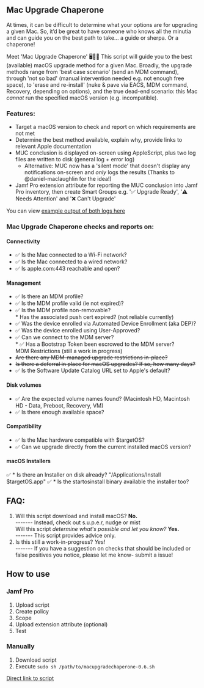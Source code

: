 ## Mac Upgrade Chaperone

At times, it can be difficult to determine what your options are for upgrading a given Mac.
So, it’d be great to have someone who knows all the minutia and can guide you on the best path to take... a guide or sherpa. Or a chaperone!

Meet 'Mac Upgrade Chaperone' 🖥️🤵‍♂️ 
This script will guide you to the best (available) macOS upgrade method for a given Mac. 
Broadly, the upgrade methods range from 'best case scenario' (send an MDM command), through 'not so bad' (manual intervention needed e.g. not enough free space), to 'erase and re-install' (nuke & pave via EACS, MDM command, Recovery, depending on options), and the true dead-end scenario: this Mac *cannot* run the specified macOS version (e.g. incompatible). 

### Features: 
* Target a macOS version to check and report on which requirements are not met  
* Determine the best method available, explain why, provide links to relevant Apple documentation
* MUC conclusion is displayed on-screen using AppleScript, plus two log files are written to disk (general log + error log)
	* Alternative: MUC now has a 'silent mode' that doesn't display any notifications on-screen and *only* logs the results (Thanks to @daniel-maclaughlin for the idea!) 
* Jamf Pro extension attribute for reporting the MUC conclusion into Jamf Pro inventory, then create Smart Groups e.g. '✅ Upgrade Ready', '⚠️ Needs Attention' and '❌ Can't Upgrade'

You can view [example output of both logs here](https://github.com/stumcd/muc/blob/0466ddd52df513c698b14c5d8f7baf7c797e4d4e/example_output.md)

### Mac Upgrade Chaperone checks and reports on: 
#### Connectivity
* ✅ Is the Mac connected to a Wi-Fi network?  
* ✅ Is the Mac connected to a wired network?  
* ✅ Is apple.com:443 reachable and open?  

#### Management 
* ✅ Is there an MDM profile?  
* ✅ Is the MDM profile valid (ie not expired)?  
* ✅ Is the MDM profile non-removable?  
		* Has the associated push cert expired? (not reliable currently)  
* ✅ Was the device enrolled via Automated Device Enrollment (aka DEP)?  
* ✅ Was the device enrolled using User-Approved?  
* ✅ Can we connect to the MDM server?  
		* ✅ Has a Bootstrap Token been escrowed to the MDM server?  
MDM Restrictions (still a work in progress)
* ~~Are there any MDM-managed upgrade restrictions in-place?~~ 
* ~~Is there a deferral in place for macOS upgrades? If so, how many days?~~  
* ✅ Is the Software Update Catalog URL set to Apple's default?  
 
#### Disk volumes
* ✅ Are the expected volume names found? (Macintosh HD, Macintosh HD - Data, Preboot, Recovery, VM) 
* ✅ Is there enough available space?
 
#### Compatibility
* ✅ Is the Mac hardware compatible with $targetOS?
* ✅ Can we upgrade directly from the current installed macOS version?
 
#### macOS Installers
✅ * Is there an Installer on disk already? "/Applications/Install $targetOS.app"
✅ * Is the startosinstall binary available the installer too? 

## FAQ:
1. Will this script download and install macOS? **No.**  
------- Instead, check out s.u.p.e.r, nudge or mist  
Will this script *determine what's possible and let you know?* **Yes.**  
------- This script provides advice only. 
3. Is this still a work-in-progress? *Yes!*  
------- If you have a suggestion on checks that should be included or false positives you notice, please let me know- submit a issue!




## How to use
### Jamf Pro
1. Upload script
2. Create policy
3. Scope
4. Upload extension attribute (optional) 
5. Test

### Manually
1. Download script
2. Execute `sudo sh /path/to/macupgradechaperone-0.6.sh`

[Direct link to script](https://github.com/stumcd/muc/blob/92c9c35fbac19e1376353805e50b8404f70e0932/macupgradechaperone-0.6.sh)
